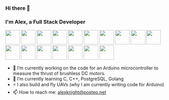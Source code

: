 <link rel="stylesheet" href="https://cdn.jsdelivr.net/gh/devicons/devicon@v2.15.1/devicon.min.css"></link>


          
### Hi there 👋

### I'm Alex, a Full Stack Developer

<p>
 <img src="https://cdn.jsdelivr.net/gh/devicons/devicon/icons/html5/html5-original.svg" width="45" height="45"/>
 <img src="https://cdn.jsdelivr.net/gh/devicons/devicon/icons/css3/css3-original.svg" width="45" height="45" />
 <img src="https://cdn.jsdelivr.net/gh/devicons/devicon/icons/sass/sass-original.svg" width="45" height="45" />
 <img src="https://cdn.jsdelivr.net/gh/devicons/devicon/icons/javascript/javascript-original.svg" width="45" height="45" /> 
 <img src="https://cdn.jsdelivr.net/gh/devicons/devicon/icons/nodejs/nodejs-original.svg" width="45" height="45" />
 <img src="https://cdn.jsdelivr.net/gh/devicons/devicon/icons/react/react-original-wordmark.svg" width="45" height="45" />       
 <i class="devicon-express-original-wordmark"></i>  
 <img src="https://cdn.jsdelivr.net/gh/devicons/devicon/icons/mongodb/mongodb-original-wordmark.svg" width="45" height="45" />
 <img src="https://cdn.jsdelivr.net/gh/devicons/devicon/icons/postgresql/postgresql-original-wordmark.svg" width="45" height="45" />
 <img src="https://cdn.jsdelivr.net/gh/devicons/devicon/icons/linux/linux-original.svg" width="45" height="45" /> 
 <img src="https://cdn.jsdelivr.net/gh/devicons/devicon/icons/ubuntu/ubuntu-plain-wordmark.svg" width="45" height="45" />         
 <img src="https://cdn.jsdelivr.net/gh/devicons/devicon/icons/nginx/nginx-original.svg" width="45" height="45" /> 
 <img src="https://cdn.jsdelivr.net/gh/devicons/devicon/icons/arduino/arduino-original-wordmark.svg" width="45" height="45" />
 <img src="https://cdn.jsdelivr.net/gh/devicons/devicon/icons/c/c-original.svg" width="45" height="45" />
 <img src="https://cdn.jsdelivr.net/gh/devicons/devicon/icons/cplusplus/cplusplus-original.svg" width="45" height="45" />            
 <img src="https://cdn.jsdelivr.net/gh/devicons/devicon/icons/git/git-original-wordmark.svg" width="45" height="45" />
  <img src="https://cdn.jsdelivr.net/gh/devicons/devicon/icons/github/github-original-wordmark.svg" width="45" height="45"/>
<img src="https://cdn.jsdelivr.net/gh/devicons/devicon/icons/digitalocean/digitalocean-original-wordmark.svg" width="45" height="45" />
          
</p>
                                        
          
          
          
- 🔭 I’m currently working on the code for an Arduino microcontroller to measure the thrust of brushless DC motors.
- 🌱 I’m currently learning C, C++, PostgreSQL, Golang
- ⚡ I also build and fly UAVs (why I am currently writing code for Arduino)
- 📫 How to reach me: alexknight@posteo.net
